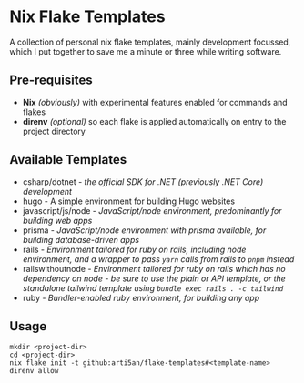 # Nix Flake Templates

A collection of personal nix flake templates, mainly development focussed, which
I put together to save me a minute or three while writing software.

## Pre-requisites

- **Nix** _(obviously)_ with experimental features enabled for commands and
  flakes
- **direnv** _(optional)_ so each flake is applied automatically on entry to the
  project directory

## Available Templates

- csharp/dotnet - _the official SDK for .NET (previously .NET Core) development_
- hugo - A simple environment for building Hugo websites
- javascript/js/node - _JavaScript/node environment, predominantly for building
  web apps_
- prisma - _JavaScript/node environment with prisma available, for building
  database-driven apps_
- rails - _Environment tailored for ruby on rails, including node environment,
  and a wrapper to pass `yarn` calls from rails to `pnpm` instead_
- railswithoutnode - _Environment tailored for ruby on rails which has no
  dependency on node - be sure to use the plain or API template, or the
  standalone tailwind template using `bundle exec rails . -c tailwind`_
- ruby - _Bundler-enabled ruby environment, for building any app_

## Usage

```
mkdir <project-dir>
cd <project-dir>
nix flake init -t github:arti5an/flake-templates#<template-name>
direnv allow
```
